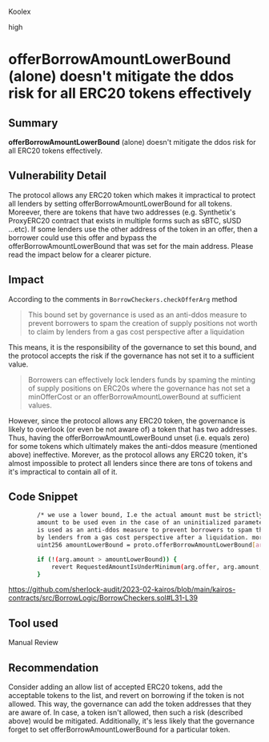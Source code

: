 Koolex

high

# offerBorrowAmountLowerBound (alone) doesn't mitigate the ddos risk for all ERC20 tokens effectively

## Summary
 **offerBorrowAmountLowerBound** (alone) doesn't mitigate the ddos risk for all ERC20 tokens effectively.

## Vulnerability Detail
The protocol allows any ERC20 token which makes it impractical to protect all lenders by setting offerBorrowAmountLowerBound for all tokens.
Moreever, there are tokens that have two addresses (e.g. Synthetix's ProxyERC20 contract that exists in multiple forms such as sBTC, sUSD ...etc). If some lenders use the other address of the token in an offer, then a borrower could use this offer and bypass the offerBorrowAmountLowerBound that was set for the main address. Please read the impact below for a clearer picture.

## Impact
According to the comments in `BorrowCheckers.checkOfferArg` method
> This bound set by governance is used as an anti-ddos measure to prevent borrowers to spam the creation of supply positions not worth to claim by lenders from a gas cost perspective after a liquidation

This means, it is the responsibility of the governance to set this bound, and the protocol accepts the risk if the governance has not set it to a sufficient value.
> Borrowers can effectively lock lenders funds by spaming the minting of supply positions on ERC20s where the governance has not set a minOfferCost or an offerBorrowAmountLowerBound at sufficient values.

However, since the protocol allows any ERC20 token, the governance is likely to overlook (or even be not aware of) a token that has two addresses. Thus, having the offerBorrowAmountLowerBound unset (i.e. equals zero) for some tokens which ultimately makes the anti-ddos measure (mentioned above) ineffective. Morever, as the protocol allows any ERC20 token, it's almost impossible to protect all lenders since there are tons of tokens and it's impractical to contain all of it.

## Code Snippet
```sh
        /* we use a lower bound, I.e the actual amount must be strictly higher that this bound as a way to prevent a 0 
        amount to be used even in the case of an uninitialized parameter for a given erc20. This bound set by governance
        is used as an anti-ddos measure to prevent borrowers to spam the creation of supply positions not worth to claim
        by lenders from a gas cost perspective after a liquidation. more info in docs */
        uint256 amountLowerBound = proto.offerBorrowAmountLowerBound[arg.offer.assetToLend];

        if (!(arg.amount > amountLowerBound)) {
            revert RequestedAmountIsUnderMinimum(arg.offer, arg.amount, amountLowerBound);
        }

```
https://github.com/sherlock-audit/2023-02-kairos/blob/main/kairos-contracts/src/BorrowLogic/BorrowCheckers.sol#L31-L39


## Tool used

Manual Review

## Recommendation

Consider adding an allow list of accepted ERC20 tokens, add the acceptable tokens to the list, and revert on borrowing if the token is not allowed. 
This way, the governance can add the token addresses that they are aware of. In case, a token isn't allowed, then such a risk (described above) would be mitigated. 
Additionally, it's less likely that the governance forget to set offerBorrowAmountLowerBound for a particular token. 